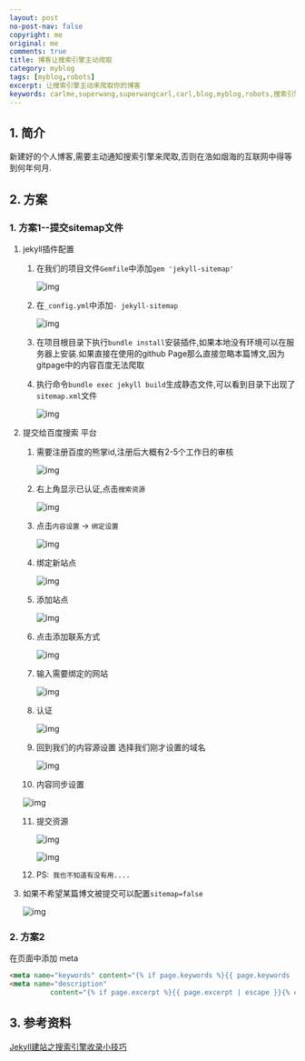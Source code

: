 ```yaml
---
layout: post
no-post-nav: false 
copyright: me
original: me
comments: true
title: 博客让搜索引擎主动爬取
category: myblog
tags: [myblog,robots]
excerpt: 让搜索引擎主动来爬取你的博客
keywords: carlme,superwang,superwangcarl,carl,blog,myblog,robots,搜索引擎,百度,谷歌,卡尔米
---
```


## 1. 简介

新建好的个人博客,需要主动通知搜索引擎来爬取,否则在浩如烟海的互联网中得等到何年何月.

## 2. 方案

### 1. 方案1--提交sitemap文件

1. jekyll插件配置

   1. 在我们的项目文件`Gemfile`中添加`gem 'jekyll-sitemap'`

      ![img](../../assets/images/blog/2019/20190409134601.png)

   2. 在`_config.yml`中添加`- jekyll-sitemap`

      ![img](../../assets/images/blog/2019/20190409134823.png)

   3. 在项目根目录下执行`bundle install`安装插件,如果本地没有环境可以在服务器上安装.如果直接在使用的github Page那么直接忽略本篇博文,因为gitpage中的内容百度无法爬取

   4. 执行命令`bundle exec jekyll build`生成静态文件,可以看到目录下出现了`sitemap.xml`文件

      ![img](../../assets/images/blog/2019/20190409135606.png)

2. 提交给百度搜索 平台

   1. 需要注册百度的熊掌id,注册后大概有2-5个工作日的审核

      ![img](../../assets/images/blog/2019/20190409135223.png)

   2. 右上角显示已认证,点击`搜索资源`

      ![img](../../assets/images/blog/2019/20190410211531.png)

   3. 点击`内容设置` -> `绑定设置`

      ![img](../../assets/images/blog/2019/20190410211803.png)

   4. 绑定新站点

      ![img](../../assets/images/blog/2019/20190410211854.png)

   5. 添加站点

      ![img](../../assets/images/blog/2019/20190410211941.png)

   6. 点击添加联系方式

      ![img](../../assets/images/blog/2019/20190410212211.png)

   7. 输入需要绑定的网站

      ![img](../../assets/images/blog/2019/20190410212027.png)

   8. 认证

      ![img](../../assets/images/blog/2019/20190410212610.png)

   9. 回到我们的内容源设置 选择我们刚才设置的域名

      ![img](../../assets/images/blog/2019/20190410212653.png)

   10. 内容同步设置

      ![img](../../assets/images/blog/2019/20190410230234.png)

   11. 提交资源

       ![img](../../assets/images/blog/2019/20190410230324.png)

       ![img](../../assets/images/blog/2019/20190410230424.png)

   12. PS:` 我也不知道有没有用....`

3. 如果不希望某篇博文被提交可以配置`sitemap=false`

   ![img](../../assets/images/blog/2019/20190409001353.png)

### 2. 方案2

在页面中添加 meta

```html
<meta name="keywords" content="{% if page.keywords %}{{ page.keywords | escape }}{% else %}{{ site.keywords }}{% endif %}">
<meta name="description"
          content="{% if page.excerpt %}{{ page.excerpt | escape }}{% else %}{{ site.description }}{% endif %}">
```

## 3. 参考资料

[Jekyll建站之搜索引擎收录小技巧](https://blog.csdn.net/wanf425/article/details/80847191#_blank)



